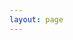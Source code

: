 ```yaml
---
layout: page
---
```


<script setup>
import {
  VPTeamPage,
  VPTeamPageTitle,
  VPTeamMembers
} from 'vitepress/theme'

const members = [
  {
    avatar: 'https://github.com/wanwenyun.png',
    name: 'Wenyun Wan',
    title: 'Creator',
    links: [
      { icon: 'github', link: 'https://github.com/wanwenyun/' },
    ]
  },
    {
    avatar: 'https://www.github.com/ZhichaoOuyang.png',
    name: 'Zhichao Ouyang',
    title: 'Support',
    links: [
      { icon: 'github', link: 'https://github.com/ZhichaoOuyang' },
    ]
  },
]
</script>

<VPTeamPage>
  <VPTeamPageTitle>
    <template #title>
      团队成员
    </template>
    <template #lead>
      感谢以下两位同学对本网站的开发支持
    </template>
  </VPTeamPageTitle>
  <VPTeamMembers
    :members="members"
  />
</VPTeamPage>
